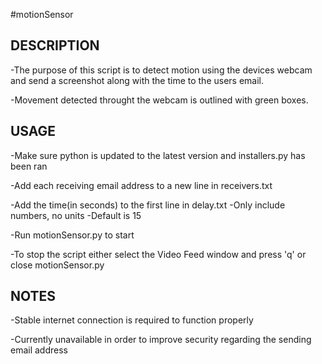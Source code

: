 #motionSensor

DESCRIPTION	
-----------
-The purpose of this script is to detect motion using the devices webcam and send a screenshot along with the time to the users email.

-Movement detected throught the webcam is outlined with green boxes.

USAGE
-----
-Make sure python is updated to the latest version and installers.py has been ran

-Add each receiving email address to a new line in receivers.txt

-Add the time(in seconds) to the first line in delay.txt
-Only include numbers, no units
-Default is 15

-Run motionSensor.py to start

-To stop the script either select the Video Feed window and press 'q' or close motionSensor.py

NOTES
-----
-Stable internet connection is required to function properly

-Currently unavailable in order to improve security regarding the sending email address
